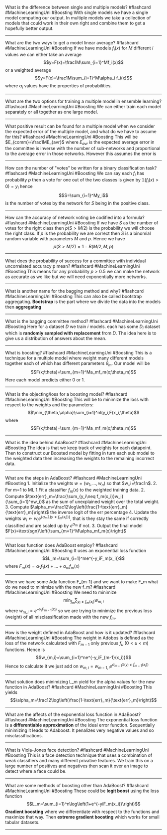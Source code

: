 What is the difference between single and multiple models? #flashcard #MachineLearningUni #Boosting
	With single models we have a single model computing our output. In multiple models we take a collection of models that could work in their own right and combine them to get a hopefully better output.

---
What are the two ways to get a model linear average? #flashcard #MachineLearningUni #Boosting 
	If we have models $f_i(x)$ for $M$ different $i$ values we can either take an average $$y=F(x)=\frac1M\sum_{i=1}^Mf_i(x)$$ or a weighted average $$y=F(x)=\frac1M\sum_{i=1}^M\alpha_i f_i(x)$$ where $\alpha_i$ values have the properties of probabilities.

---
What are the two options for training a multiple model in ensemble learning? #flashcard #MachineLearningUni #Boosting 
	We can either train each model separately or all together as one large model.

---
What positive result can be found for a multiple model when we consider the expected error of the multiple model, and what do we have to assume for this? #flashcard #MachineLearningUni #Boosting 
	This will be $E_{comm}=\frac1ME_{avr}$ where $E_{avr}$ is the expected average error in the committee is inverse with the number of sub-networks and proportional to the average error in those networks. However this assumes the error is 

---
How can the number of "votes" be written for a binary classification task? #flashcard #MachineLearningUni #Boosting 
	We can say each $f_i$ has probability $p$ then a vote for one out of the two classes is given by $\mathbb 1(f_i(x)>0)=y_i$ hence $$S=\sum_{i=1}^My_i$$ is the number of votes by the network for $S$ being in the positive class.

---
How can the accuracy of network voting be codified into a formula? #flashcard #MachineLearningUni #Boosting 
	If we have $S$ as the number of votes for the right class then $p(S>M/2)$ is the probability we will choose the right class. If $p$ is the probability we are correct then $S$ is a binomial random variable with parameters $M$ and $p$. Hence we have $$p(S>M/2)=1-B(M/2,M,p)$$

---
What does the probability of success for a committee with individual uncorrelated accuracy p mean? #flashcard #MachineLearningUni #Boosting 
	This means for any probability $p>0.5$ we can make the network as accurate as we like but we will need exponentially more networks.

---
What is another name for the bagging method and why? #flashcard #MachineLearningUni #Boosting 
	This can also be called bootstrap aggregating. **Bootstrap** is the part where we divide the data into the models then **aggregating** 

---
What is the bagging committee method? #flashcard #MachineLearningUni #Boosting 
	Here for a dataset $D$ we train $i$ models. each has some $D_i$ dataset which is **randomly sampled with replacement** from $D$.  The idea here is to give us a distribution of answers about the mean.

---
What is boosting? #flashcard #MachineLearningUni #Boosting 
	This is a technique for a multiple model where weight many different models together each of which has different parameters $\theta_m$. Our model will be $$F(x;\theta)=\sum_{m=1}^Ma_mf_m(x;\theta_m)$$ Here each model predicts either $0$ or $1$.

---
What is the objecting/loss for a boosting model? #flashcard #MachineLearningUni #Boosting 
	This will be to minimize the loss with respect to the weights and the parameters: $$\min_{\theta,\alpha}\sum_{i=1}^nl(y_i,F(x_i,\theta)$$ where $$F(x;\theta)=\sum_{m=1}^Ma_mf_m(x;\theta_m)$$

---
What is the idea behind AdaBoost? #flashcard #MachineLearningUni #Boosting 
	The idea is that we keep track of weights for each datapoint. Then to construct our Boosted model by fitting in turn each sub model to the weighted data then increasing the weights to the remaining incorrect data.

---
What are the steps in AdaBoost? #flashcard #MachineLearningUni #Boosting 
	1. Initialize the weights $w=(w_1,...,w_n)$ so that $w_i=\frac1n$.
	2. For m=1 to ML
		1.Fit a classifier $f_m(x)$ to the weighted training data.
		2. Compute $\text{err}_m=\frac{\sum_{y_i\neq f_m(x_i)}w_i}{\sum_{i=1}^nw_i}$ as the sum of unexplained weight over the total weight.
		3. Compute $\alpha_m=\frac12\log\left(\frac{1-\text{err}_m}{\text{err}_m}\right)$ the inverse logit of the err percentage
		4. Update the weights $w_i\leftarrow w_ie^{\{\alpha_m\mathbb1(y\neq f_m(x_i))\}}$, that is they stay the same if correctly classified and are scaled up by $e^{\alpha_m}$ if not.
	3. Output the final model $F(x)=\text{sgn}\left(\sum_{m=1}^M\alpha_mf_m(x)\right)$ 

---
What loss function does AdaBoost employ? #flashcard #MachineLearningUni #Boosting 
	It uses an exponential loss function $$L_m=\sum_{i=1}^me^{-y_iF_m(x_i)}$$ where $F_m(x)=\alpha_1 f_1(x)+\dots+\alpha_mf_m(x)$

---
When we have some Ada function F_{m-1} and we want to make F_m what do we need to minimize with the new f_m? #flashcard #MachineLearningUni #Boosting 
	We need to minimize $$\min_{f_m}\sum_{y_i\neq f_m(x_i)}w_{m,i}$$ where $w_{m,i}=e^{-y_iF_{m-1}(x_i)}$ so we are trying to minimize the previous loss (weight) of all misclassification made with the new $f_m$.

---
How is the weight defined in AdaBoost and how is it updated? #flashcard #MachineLearningUni #Boosting 
	The weight in Adobos is defined as the loss of the network calculated with $F_{m-1}$ only previous $f_{u}$ ($0<u<m$) functions. Hence is $$w_{m,i}=\sum_{i=1}^ne^{-y_iF_{m-1}(x_i)}$$ Hence to calculate it we just add on $w_{m,i}=w_{m-1,i}e^{\alpha_{m-1}\mathbb 1(y_i\neq f_{m-1}(x_i))}$ 

---
What solution does minimizing L_m yield for the alpha values for the new function in AdaBoost? #flashcard #MachineLearningUni #Boosting 
	This yields $$\alpha_m=\frac12\log\left(\frac{1-\text{err}_m}{\text{err}_m}\right)$$

---
What are the affects of the exponential loss function  in AdaBoost? #flashcard #MachineLearningUni #Boosting 
	The exponential loss function is a **differentiable approximation** of the ideal error function. Sequentially minimizing it leads to Adaboost. It penalizes very negative values and so misclassifications.

---
What is Viola-Jones face detection? #flashcard #MachineLearningUni #Boosting 
	This is a face detection technique that uses a combination of weak classifiers and many different privative features.  We train this on a large number of positives and negatives then scan it over an image to detect where a face could be.

---
What are some methods of boosting other than AdaBoost? #flashcard #MachineLearningUni #Boosting 
	These could be **logit boost** using the loss function $$L_m=\sum_{i=1}^n\log\left(1+e^{-yiF_m(x_i)}\right)$$ **Gradient boosting** where we differentiate with respect to the functions and maximize that way. Then **extreme gradient boosting** which works for small tabular datasets.

---
